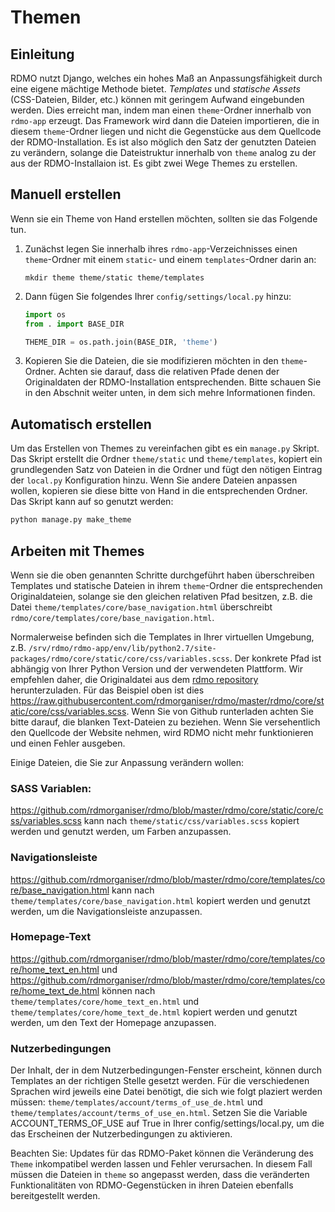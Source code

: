 # Themen


## Einleitung

RDMO nutzt Django, welches ein hohes Maß an Anpassungsfähigkeit durch eine eigene mächtige Methode bietet. *Templates* und *statische Assets* (CSS-Dateien, Bilder, etc.) können mit geringem Aufwand eingebunden werden. Dies erreicht man, indem man einen `theme`-Ordner innerhalb von `rdmo-app` erzeugt. Das Framework wird dann die Dateien importieren, die in diesem `theme`-Ordner liegen und nicht die Gegenstücke aus dem Quellcode der RDMO-Installation. Es ist also möglich den Satz der genutzten Dateien zu verändern, solange die Dateistruktur innerhalb von `theme` analog zu der aus der RDMO-Installaion ist. Es gibt zwei Wege Themes zu erstellen.

## Manuell erstellen

Wenn sie ein Theme von Hand erstellen möchten, sollten sie das Folgende tun.

1. Zunächst legen Sie innerhalb ihres `rdmo-app`-Verzeichnisses einen `theme`-Ordner mit einem `static`- und einem `templates`-Ordner darin an:

    ```shell
    mkdir theme theme/static theme/templates
    ```

1. Dann fügen Sie folgendes Ihrer `config/settings/local.py` hinzu:

    ```python
    import os
    from . import BASE_DIR

    THEME_DIR = os.path.join(BASE_DIR, 'theme')
    ```

1. Kopieren Sie die Dateien, die sie modifizieren möchten in den `theme`-Ordner. Achten sie darauf, dass die relativen Pfade denen der Originaldaten der RDMO-Installation entsprechenden. Bitte schauen Sie in den Abschnit weiter unten, in dem sich mehre Informationen finden.

## Automatisch erstellen

Um das Erstellen von Themes zu vereinfachen gibt es ein `manage.py` Skript. Das Skript erstellt die Ordner `theme/static` und `theme/templates`, kopiert ein grundlegenden Satz von Dateien in die Ordner und fügt den nötigen Eintrag der `local.py` Konfiguration hinzu. Wenn Sie andere Dateien anpassen wollen, kopieren sie diese bitte von Hand in die entsprechenden Ordner. Das Skript kann auf so genutzt werden:

```python
python manage.py make_theme
```


## Arbeiten mit Themes

Wenn sie die oben genannten Schritte durchgeführt haben überschreiben Templates und statische Dateien in ihrem `theme`-Ordner die entsprechenden Originaldateien, solange sie den gleichen relativen Pfad besitzen, z.B. die Datei `theme/templates/core/base_navigation.html` überschreibt `rdmo/core/templates/core/base_navigation.html`.

Normalerweise befinden sich die Templates in Ihrer virtuellen Umgebung, z.B. `/srv/rdmo/rdmo-app/env/lib/python2.7/site-packages/rdmo/core/static/core/css/variables.scss`. Der konkrete Pfad ist abhängig von Ihrer Python Version und der verwendeten Plattform. Wir empfehlen daher, die Originaldatei aus dem [rdmo repository](https://github.com/rdmorganiser/rdmo) herunterzuladen. Für das Beispiel oben ist dies <https://raw.githubusercontent.com/rdmorganiser/rdmo/master/rdmo/core/static/core/css/variables.scss>. Wenn Sie von Github runterladen achten Sie bitte darauf, die blanken Text-Dateien zu beziehen. Wenn Sie versehentlich den Quellcode der Website nehmen, wird RDMO nicht mehr funktionieren und einen Fehler ausgeben.

Einige Dateien, die Sie zur Anpassung verändern wollen:

### SASS Variablen:
<https://github.com/rdmorganiser/rdmo/blob/master/rdmo/core/static/core/css/variables.scss> kann nach `theme/static/css/variables.scss` kopiert werden und genutzt werden, um Farben anzupassen.

### Navigationsleiste
<https://github.com/rdmorganiser/rdmo/blob/master/rdmo/core/templates/core/base_navigation.html> kann nach `theme/templates/core/base_navigation.html` kopiert werden und genutzt werden, um die Navigationsleiste anzupassen.

### Homepage-Text
<https://github.com/rdmorganiser/rdmo/blob/master/rdmo/core/templates/core/home_text_en.html> und <https://github.com/rdmorganiser/rdmo/blob/master/rdmo/core/templates/core/home_text_de.html> können nach `theme/templates/core/home_text_en.html` und `theme/templates/core/home_text_de.html` kopiert werden und genutzt werden, um den Text der Homepage anzupassen.

### Nutzerbedingungen
Der Inhalt, der in dem Nutzerbedingungen-Fenster erscheint, können durch Templates an der richtigen Stelle gesetzt werden. Für die verschiedenen Sprachen wird jeweils eine Datei benötigt, die sich wie folgt plaziert werden müssen: `theme/templates/account/terms_of_use_de.html` und  `theme/templates/account/terms_of_use_en.html`. Setzen Sie die Variable ACCOUNT_TERMS_OF_USE auf True in Ihrer config/settings/local.py, um die das Erscheinen der Nutzerbedingungen zu aktivieren.

Beachten Sie: Updates für das RDMO-Paket können die Veränderung des `Theme` inkompatibel werden lassen und Fehler verursachen. In diesem Fall müssen die Dateien in `theme` so angepasst werden, dass die veränderten Funktionalitäten von RDMO-Gegenstücken in ihren Dateien ebenfalls bereitgestellt werden.
